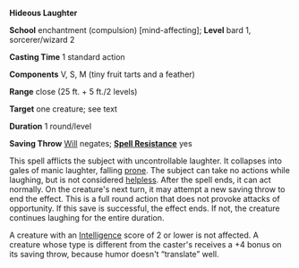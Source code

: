  **Hideous Laughter**

**School** enchantment (compulsion) [mind-affecting]; **Level** bard 1, sorcerer/wizard 2

**Casting Time** 1 standard action

**Components** V, S, M (tiny fruit tarts and a feather)

**Range** close (25 ft. + 5 ft./2 levels)

**Target** one creature; see text

**Duration** 1 round/level

**Saving Throw** [Will](../combat#_will) negates; **[Spell Resistance](../glossary#_spell-resistance)** yes

This spell afflicts the subject with uncontrollable laughter. It collapses into gales of manic laughter, falling [prone](../glossary#_prone). The subject can take no actions while laughing, but is not considered [helpless](../glossary#_helpless). After the spell ends, it can act normally. On the creature's next turn, it may attempt a new saving throw to end the effect. This is a full round action that does not provoke attacks of opportunity. If this save is successful, the effect ends. If not, the creature continues laughing for the entire duration.

A creature with an [Intelligence](../gettingStarted#_intelligence) score of 2 or lower is not affected. A creature whose type is different from the caster's receives a +4 bonus on its saving throw, because humor doesn't “translate” well.


